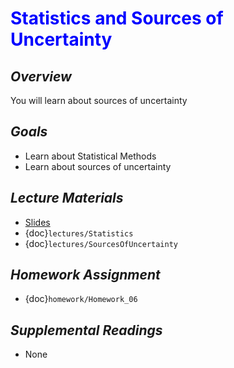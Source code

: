 # <span style="color: blue;"><b>Statistics and Sources of Uncertainty</b></span>

## *Overview*
You will learn about sources of uncertainty

## *Goals*
* Learn about Statistical Methods
* Learn about sources of uncertainty

## *Lecture Materials*
* [Slides](https://docs.google.com/presentation/d/1PTfD9Ds2XGWao6XB387rg11-17sX0dYQvWWLYs78lFo/edit?usp=sharing)
* {doc}`lectures/Statistics`
* {doc}`lectures/SourcesOfUncertainty`

## *Homework Assignment*
* {doc}`homework/Homework_06`

## *Supplemental Readings*
* None